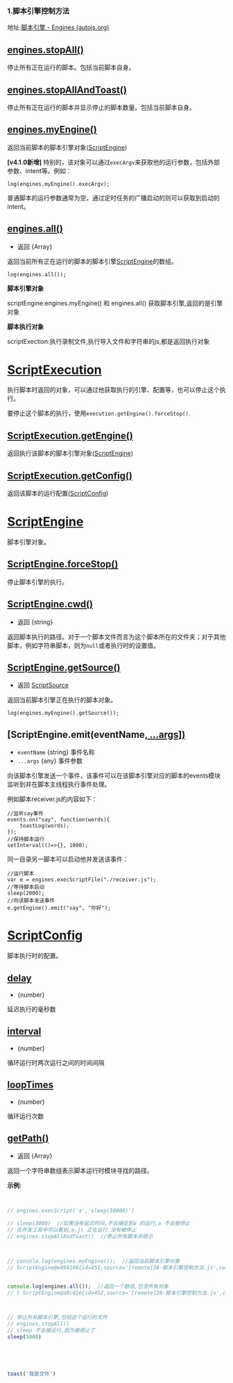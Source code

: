 ### 1.脚本引擎控制方法

地址:[脚本引擎 - Engines (autojs.org)](https://pro.autojs.org/docs/#/zh-cn/engines?id=enginesstopall)

## [engines.stopAll()](https://pro.autojs.org/docs/#/zh-cn/engines?id=enginesstopall)

停止所有正在运行的脚本。包括当前脚本自身。

## [engines.stopAllAndToast()](https://pro.autojs.org/docs/#/zh-cn/engines?id=enginesstopallandtoast)

停止所有正在运行的脚本并显示停止的脚本数量。包括当前脚本自身。

## [engines.myEngine()](https://pro.autojs.org/docs/#/zh-cn/engines?id=enginesmyengine)

返回当前脚本的脚本引擎对象([ScriptEngine](https://pro.autojs.org/docs/#/zh-cn/engines?id=engines%3fid))

**[v4.1.0新增]** 特别的，该对象可以通过`execArgv`来获取他的运行参数，包括外部参数、intent等。例如：

```
log(engines.myEngine().execArgv);
```

普通脚本的运行参数通常为空，通过定时任务的广播启动的则可以获取到启动的intent。

## [engines.all()](https://pro.autojs.org/docs/#/zh-cn/engines?id=enginesall)

- 返回 {Array}

返回当前所有正在运行的脚本的脚本引擎[ScriptEngine](https://pro.autojs.org/docs/#/zh-cn/engines?id=engines_scriptengine)的数组。

```
log(engines.all());
```

**脚本引擎对象**

scriptEngine:engines.myEngine()  和 engines.all()  获取脚本引擎,返回的是引擎对象

**脚本执行对象**

scriptExection:执行录制文件,执行导入文件和字符串的js,都是返回执行对象

# [ScriptExecution](https://pro.autojs.org/docs/#/zh-cn/engines?id=scriptexecution)

执行脚本时返回的对象，可以通过他获取执行的引擎、配置等，也可以停止这个执行。

要停止这个脚本的执行，使用`execution.getEngine().forceStop()`.

## [ScriptExecution.getEngine()](https://pro.autojs.org/docs/#/zh-cn/engines?id=scriptexecutiongetengine)

返回执行该脚本的脚本引擎对象([ScriptEngine](https://pro.autojs.org/docs/#/zh-cn/engines?id=engines%3fid))

## [ScriptExecution.getConfig()](https://pro.autojs.org/docs/#/zh-cn/engines?id=scriptexecutiongetconfig)

返回该脚本的运行配置([ScriptConfig](https://pro.autojs.org/docs/#/zh-cn/engines?id=engines%3fid))

# [ScriptEngine](https://pro.autojs.org/docs/#/zh-cn/engines?id=scriptengine)

脚本引擎对象。

## [ScriptEngine.forceStop()](https://pro.autojs.org/docs/#/zh-cn/engines?id=scriptengineforcestop)

停止脚本引擎的执行。

## [ScriptEngine.cwd()](https://pro.autojs.org/docs/#/zh-cn/engines?id=scriptenginecwd)

- 返回 {string}

返回脚本执行的路径。对于一个脚本文件而言为这个脚本所在的文件夹；对于其他脚本，例如字符串脚本，则为`null`或者执行时的设置值。

## [ScriptEngine.getSource()](https://pro.autojs.org/docs/#/zh-cn/engines?id=scriptenginegetsource)

- 返回 [ScriptSource](https://pro.autojs.org/docs/#/zh-cn/engines?id=engines_scriptsource)

返回当前脚本引擎正在执行的脚本对象。

```
log(engines.myEngine().getSource());
```

## [ScriptEngine.emit(eventName[, ...args\])](https://pro.autojs.org/docs/#/zh-cn/engines?id=scriptengineemiteventname-args)

- `eventName` {string} 事件名称
- `...args` {any} 事件参数

向该脚本引擎发送一个事件，该事件可以在该脚本引擎对应的脚本的events模块监听到并在脚本主线程执行事件处理。

例如脚本receiver.js的内容如下：

```
//监听say事件
events.on("say", function(words){
    toastLog(words);
});
//保持脚本运行
setInterval(()=>{}, 1000);
```

同一目录另一脚本可以启动他并发送该事件：

```
//运行脚本
var e = engines.execScriptFile("./receiver.js");
//等待脚本启动
sleep(2000);
//向该脚本发送事件
e.getEngine().emit("say", "你好");
```

# [ScriptConfig](https://pro.autojs.org/docs/#/zh-cn/engines?id=scriptconfig)

脚本执行时的配置。

## [delay](https://pro.autojs.org/docs/#/zh-cn/engines?id=delay)

- {number}

延迟执行的毫秒数

## [interval](https://pro.autojs.org/docs/#/zh-cn/engines?id=interval)

- {number}

循环运行时两次运行之间的时间间隔

## [loopTimes](https://pro.autojs.org/docs/#/zh-cn/engines?id=looptimes)

- {number}

循环运行次数

## [getPath()](https://pro.autojs.org/docs/#/zh-cn/engines?id=getpath)

- 返回 {Array}

返回一个字符串数组表示脚本运行时模块寻找的路径。

**示例:**

```js


// engines.execScript('a','sleep(50000)')

// sleep(3000)  //如果没有延迟时间,不会捕捉到a 的运行,a 不会被停止
// 在开发工具中可以看到,a.js 正在运行,没有被停止
// engines.stopAllAndToast()  //停止所有脚本并提示



// console.log(engines.myEngine());  //返回当前脚本引擎对象
// ScriptEngine@e494198{id=451,source='[remote]28-脚本引擎控制方法.js',cwd='/storage/emulated/0/脚本'}


console.log(engines.all());  //返回一个数组,包含所有对象
// [ ScriptEngine@a0cd1e{id=452,source='[remote]28-脚本引擎控制方法.js',cwd='/storage/emulated/0/脚本'} ]



// 停止所有脚本引擎,包括这个运行的文件
// engines.stopAll()
// sleep 不会被运行,因为被停止了
sleep(5000)





toast('我是文件')
```

 